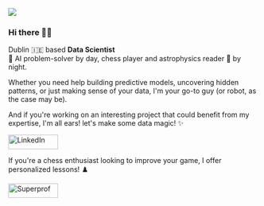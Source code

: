 ![](https://komarev.com/ghpvc/?username=vkasojhaa)

### Hi there 👋🏻

Dublin 🇮🇪 based **Data Scientist** <br>🤖 AI problem-solver by day, chess player and astrophysics reader 🚀 by night. <br> 

Whether you need help building predictive models, uncovering hidden patterns, or just making sense of your data, I'm your go-to guy (or robot, as the case may be). 

And if you're working on an interesting project that could benefit from my expertise, I'm all ears! let's make some data magic! ✨

<a href="https://www.linkedin.com/in/vikasojha7" target="_blank"><img alt="LinkedIn" src="https://img.shields.io/badge/linkedin-%230077B5.svg?&style=for-the-badge&logo=linkedin&logoColor=white" height=29, width=100 /></a> 

If you're a chess enthusiast looking to improve your game, I offer personalized lessons! ♟️

<a href="https://www.superprof.ie/learn-chess-from-fide-rated-player-with-years-exp-ideal-for-beginners-and-intermediates.html" target="_blank"><img alt="Superprof" src="https://upload.wikimedia.org/wikipedia/commons/5/56/Logo_superprof.svg" height=29, width=100 /></a> 
